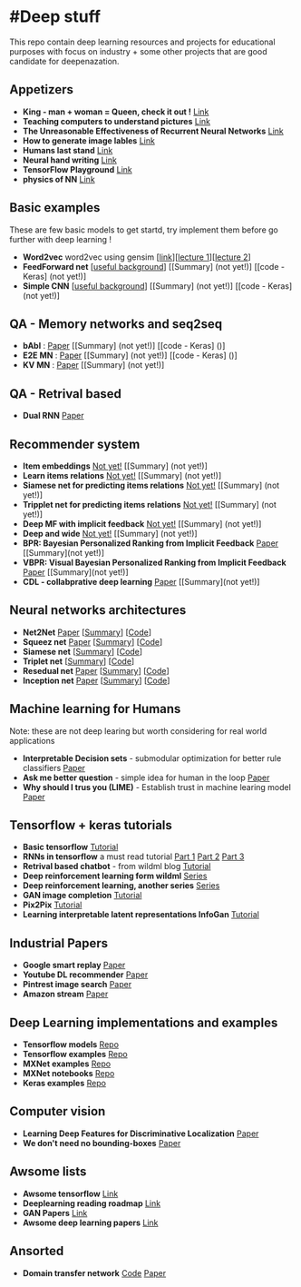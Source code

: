 #Deep stuff 
=================

This repo contain deep learning resources and projects for educational purposes with focus on industry + some other projects that are good candidate for deepenazation. 

Appetizers
----------
- **King - man + woman = Queen, check it out !** [Link](http://rare-technologies.com/word2vec-tutorial/)
- **Teaching computers to understand pictures** [Link](https://www.ted.com/talks/fei_fei_li_how_we_re_teaching_computers_to_understand_pictures?language=en)
- **The Unreasonable Effectiveness of Recurrent Neural Networks** [Link](http://karpathy.github.io/2015/05/21/rnn-effectiveness/)
- **How to generate image lables** [Link](http://cs.stanford.edu/people/karpathy/deepimagesent/)
- **Humans last stand** [Link](https://deepmind.com/alpha-go)
- **Neural hand writing** [Link](http://www.cs.toronto.edu/~graves/handwriting.html)
- **TensorFlow Playground** [Link](http://playground.tensorflow.org)
- **physics of NN** [Link](http://arxiv.org/pdf/1608.08225v1.pdf)

Basic examples
-------------
These are few basic models to get startd, try implement them before go further with deep learning !
- **Word2vec** word2vec using gensim [[link](http://rare-technologies.com/word2vec-tutorial/)][[lecture 1]( https://www.youtube.com/watch?v=kZteabVD8sU&index=1&list=PLmImxx8Char9Ig0ZHSyTqGsdhb9weEGam)][[lecture 2](https://www.youtube.com/watch?v=xhHOL3TNyJs&index=2&list=PLmImxx8Char9Ig0ZHSyTqGsdhb9weEGam)]
- **FeedForward net** [[useful background](http://ufldl.stanford.edu/wiki/index.php/UFLDL_Tutorial)] [[Summary] (not yet!)] [[code - Keras] (not yet!)]
- **Simple CNN** [[useful background](http://cs231n.github.io/convolutional-networks/)] [[Summary] (not yet!)] [[code - Keras] (not yet!)]

QA - Memory networks and seq2seq
--------------------------------
- **bAbI** : [Paper](http://arxiv.org/abs/1502.05698) [[Summary] (not yet!)] [[code - Keras] ()]
- **E2E MN** : [Paper](http://arxiv.org/abs/1502.05698) [[Summary] (not yet!)] [[code - Keras] ()]
- **KV MN** : [Paper](http://arxiv.org/pdf/1502.05698.pdf) [[Summary] (not yet!)]

QA - Retrival based
--------------------
- **Dual RNN** [Paper](https://arxiv.org/abs/1506.08909)

Recommender system
------------------
- **Item embeddings** [Not yet!]() [[Summary] (not yet!)]
- **Learn items relations** [Not yet!]() [[Summary] (not yet!)]
- **Siamese net for predicting items relations** [Not yet!]() [[Summary] (not yet!)]
- **Tripplet net for predicting items relations** [Not yet!]() [[Summary] (not yet!)]
- **Deep MF with implicit feedback** [Not yet!]() [[Summary] (not yet!)]
- **Deep and wide** [Not yet!]() [[Summary] (not yet!)]
- **BPR: Bayesian Personalized Ranking from Implicit Feedback** [Paper](https://arxiv.org/pdf/1205.2618.pdf) [[Summary](not yet!)]
- **VBPR: Visual Bayesian Personalized Ranking from Implicit Feedback** [Paper](http://cseweb.ucsd.edu/~jmcauley/pdfs/aaai16.pdf) [[Summary](not yet!)]
- **CDL - collabprative deep learning** [Paper](http://dl.acm.org/citation.cfm?id=2783273) [[Summary](not yet!)]

Neural networks architectures
----------------------------------
- **Net2Net** [Paper]() [[Summary]()] [[Code]()]
- **Squeez net** [Paper]() [[Summary]()] [[Code]()]
- **Siamese net** [[Summary]()] [[Code]()]
- **Triplet net** [[Summary]()] [[Code]()]
- **Resedual net** [Paper]() [[Summary]()] [[Code]()]
- **Inception net** [Paper]() [[Summary]()] [[Code]()]

Machine learning for Humans
-----------------------------
Note: these are not deep learing but worth considering for real world applications
- **Interpretable Decision sets** - submodular optimization for better rule classifiers [Paper](https://cs.stanford.edu/people/jure/pubs/interpretable-kdd16.pdf)
- **Ask me better question** - simple idea for human in the loop [Paper](http://dl.acm.org/citation.cfm?id=2020559)
- **Why should I trus you (LIME)** - Establish trust in machine learing model [Paper](https://arxiv.org/abs/1602.04938)

Tensorflow + keras tutorials
----------------------------
- **Basic tensorflow** [Tutorial](https://github.com/alrojo/tensorflow-tutorial)
- **RNNs in tensorflow** a must read tutorial [Part 1](http://r2rt.com/recurrent-neural-networks-in-tensorflow-i.html) [Part 2](http://r2rt.com/recurrent-neural-networks-in-tensorflow-ii.html) [Part 3](http://r2rt.com/recurrent-neural-networks-in-tensorflow-iii-variable-length-sequences.html)
- **Retrival based chatbot** - from wildml blog [Tutorial](http://www.wildml.com/2016/07/deep-learning-for-chatbots-2-retrieval-based-model-tensorflow)
- **Deep reinforcement learning form wildml** [Series](https://github.com/dennybritz/reinforcement-learning)
- **Deep reinforcement learning, another series** [Series](https://medium.com/emergent-future/simple-reinforcement-learning-with-tensorflow-part-0-q-learning-with-tables-and-neural-networks-d195264329d0) 
- **GAN image completion** [Tutorial](https://bamos.github.io/2016/08/09/deep-completion/)
- **Pix2Pix** [Tutorial](https://hackernoon.com/remastering-classic-films-in-tensorflow-with-pix2pix-f4d551fa0503#.by4s59vcs)
- **Learning interpretable latent representations InfoGan** [Tutorial](https://medium.com/emergent-future/learning-interpretable-latent-representations-with-infogan-dd710852db46#.p52xgnr6h)

Industrial Papers
-----------------
- **Google smart replay** [Paper](https://arxiv.org/abs/1606.04870)
- **Youtube DL recommender** [Paper](http://dl.acm.org/citation.cfm?id=2959190)
- **Pintrest image search** [Paper](https://arxiv.org/abs/1505.07647)
- **Amazon stream** [Paper](http://dl.acm.org/citation.cfm?id=2959171)

Deep Learning implementations and examples
------------------------------------------
- **Tensorflow models** [Repo](https://github.com/tensorflow/models)
- **Tensorflow examples** [Repo](https://github.com/tensorflow/tensorflow/tree/master/tensorflow/examples)
- **MXNet examples** [Repo](https://github.com/dmlc/mxnet/tree/master/example)
- **MXNet notebooks** [Repo](https://github.com/dmlc/mxnet-notebooks)
- **Keras examples** [Repo](https://github.com/fchollet/keras/tree/master/examples)

Computer vision
----------------
- **Learning Deep Features for Discriminative Localization** [Paper](https://arxiv.org/pdf/1512.04150.pdf)
- **We don't need no bounding-boxes** [Paper](https://arxiv.org/abs/1602.08405)


Awsome lists
------------
- **Awsome tensorflow** [Link](https://github.com/jtoy/awesome-tensorflow)
- **Deeplearning reading roadmap** [Link](https://github.com/songrotek/Deep-Learning-Papers-Reading-Roadmap)
- **GAN Papers** [Link](https://github.com/zhangqianhui/AdversarialNetsPapers)
- **Awsome deep learning papers** [Link](https://github.com/terryum/awesome-deep-learning-papers)

Ansorted
--------
- **Domain transfer network** [Code](https://github.com/yunjey/dtn-tensorflow) [Paper](https://arxiv.org/abs/1611.02200)
